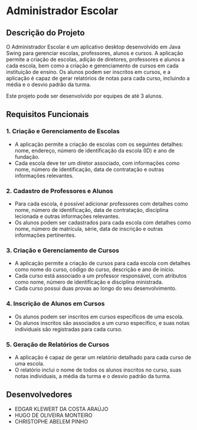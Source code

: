 # Administrador Escolar

## Descrição do Projeto

O Administrador Escolar é um aplicativo desktop desenvolvido em Java Swing para gerenciar escolas, professores, alunos e cursos. A aplicação permite a criação de escolas, adição de diretores, professores e alunos a cada escola, bem como a criação e gerenciamento de cursos em cada instituição de ensino. Os alunos podem ser inscritos em cursos, e a aplicação é capaz de gerar relatórios de notas para cada curso, incluindo a média e o desvio padrão da turma.

Este projeto pode ser desenvolvido por equipes de até 3 alunos.

## Requisitos Funcionais

### 1. Criação e Gerenciamento de Escolas

- A aplicação permite a criação de escolas com os seguintes detalhes: nome, endereço, número de identificação da escola (ID) e ano de fundação.
- Cada escola deve ter um diretor associado, com informações como nome, número de identificação, data de contratação e outras informações relevantes.

### 2. Cadastro de Professores e Alunos

- Para cada escola, é possível adicionar professores com detalhes como nome, número de identificação, data de contratação, disciplina lecionada e outras informações relevantes.
- Os alunos podem ser cadastrados para cada escola com detalhes como nome, número de matrícula, série, data de inscrição e outras informações pertinentes.

### 3. Criação e Gerenciamento de Cursos

- A aplicação permite a criação de cursos para cada escola com detalhes como nome do curso, código do curso, descrição e ano de início.
- Cada curso está associado a um professor responsável, com atributos como nome, número de identificação e disciplina ministrada.
- Cada curso possui duas provas ao longo do seu desenvolvimento.

### 4. Inscrição de Alunos em Cursos

- Os alunos podem ser inscritos em cursos específicos de uma escola.
- Os alunos inscritos são associados a um curso específico, e suas notas individuais são registradas para cada curso.

### 5. Geração de Relatórios de Cursos

- A aplicação é capaz de gerar um relatório detalhado para cada curso de uma escola.
- O relatório inclui o nome de todos os alunos inscritos no curso, suas notas individuais, a média da turma e o desvio padrão da turma.

## Desenvolvedores

- EDGAR KLEWERT DA COSTA ARAÚJO
- HUGO DE OLIVEIRA MONTEIRO
- CHRISTOPHE ABELEM PINHO
